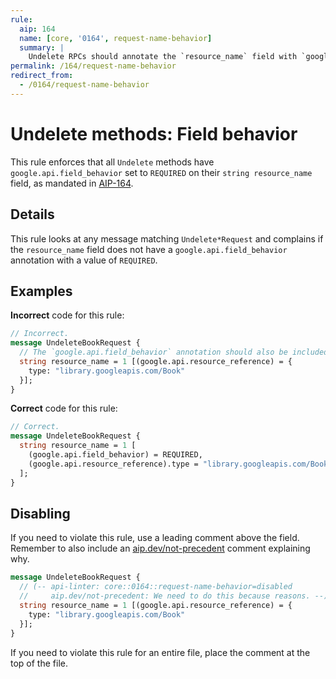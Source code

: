 ```yaml
---
rule:
  aip: 164
  name: [core, '0164', request-name-behavior]
  summary: |
    Undelete RPCs should annotate the `resource_name` field with `google.api.field_behavior`.
permalink: /164/request-name-behavior
redirect_from:
  - /0164/request-name-behavior
---
```


# Undelete methods: Field behavior

This rule enforces that all `Undelete` methods have
`google.api.field_behavior` set to `REQUIRED` on their `string resource_name` field, as
mandated in [AIP-164][].

## Details

This rule looks at any message matching `Undelete*Request` and complains if the
`resource_name` field does not have a `google.api.field_behavior` annotation with a
value of `REQUIRED`.

## Examples

**Incorrect** code for this rule:

```proto
// Incorrect.
message UndeleteBookRequest {
  // The `google.api.field_behavior` annotation should also be included.
  string resource_name = 1 [(google.api.resource_reference) = {
    type: "library.googleapis.com/Book"
  }];
}
```

**Correct** code for this rule:

```proto
// Correct.
message UndeleteBookRequest {
  string resource_name = 1 [
    (google.api.field_behavior) = REQUIRED,
    (google.api.resource_reference).type = "library.googleapis.com/Book"
  ];
}
```

## Disabling

If you need to violate this rule, use a leading comment above the field.
Remember to also include an [aip.dev/not-precedent][] comment explaining why.

```proto
message UndeleteBookRequest {
  // (-- api-linter: core::0164::request-name-behavior=disabled
  //     aip.dev/not-precedent: We need to do this because reasons. --)
  string resource_name = 1 [(google.api.resource_reference) = {
    type: "library.googleapis.com/Book"
  }];
}
```

If you need to violate this rule for an entire file, place the comment at the
top of the file.

[aip-164]: https://aip.dev/164
[aip.dev/not-precedent]: https://aip.dev/not-precedent
